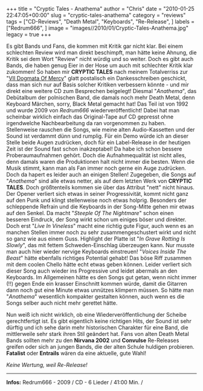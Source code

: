 +++
title = "Cryptic Tales - Anathema"
author = "Chris"
date = "2010-01-25 22:47:05+00:00"
slug = "cryptic-tales-anathema"
category = "reviews"
tags = ["CD-Reviews", "Death Metal", "Keyboards", "Re-Release", ]
labels = ["Redrum666", ]
image = "images//2010/01/Cryptic-Tales-Anathema.jpg"
legacy = true
+++

Es gibt Bands und Fans, die kommen mit Kritik gar nicht klar. Bei einem schlechten Review wird man direkt beschimpft, man hätte keine Ahnung, die Kritik sei dem Wort "Review" nicht würdig und so weiter. Doch es gibt auch Bands, die haben genug Eier in der Hose um auch mit schlechter Kritik klar zukommen! So haben mir **CRYPTIC TALES** nach meinem Totalverriss zur "<a href="http://necroslaughter.de/2009/05/cryptic-tales-vii-dogmata-of-mercy/">VII Dogmata Of Mercy</a>" glatt postalisch ein Dankesschreiben geschickt, dass man sich nur auf Basis solcher Kritiken verbessern könnte - und mir direkt eine weitere CD zum Besprechen beigelegt! Diesmal "_Anathema_", das Debütalbum der polnischen Band, die damals noch mehr Death Metal, denn Keyboard Märchen, sorry, Black Metal gemacht hat! Das Teil ist von 1992 und wurde 2009 von _Redrum666_ wiederveröffentlicht!
Dabei hat man scheinbar wirklich einfach das Original-Tape auf CD gepresst ohne irgendwelche Nachbearbeitung da ran vorgenommen zu haben. Stellenweise rauschen die Songs, wie meine alten Audio-Kassetten und der Sound ist verdammt dünn und rumplig. Für ein Demo würde ich an dieser Stelle beide Augen zudrücken, doch für ein Label-Release in der heutigen Zeit ist der Sound fast schon inakzeptabel! Da habe ich schon bessere Proberaumaufnahmen gehört.
Doch die Aufnahmequalität ist nicht alles, denn damals waren die Produktionen halt nicht immer die besten. Wenn die Musik stimmt, kann man als Fan immer noch gerne ein Auge zudrücken. Doch da hapert es leider auch an einigen Stellen! Zugegeben, die Songs auf "_Anathema_" sind alle etwas netter, als auf dem letzten Werk von **CRYPTIC TALES**. Doch größtenteils kommen sie über das Attribut "nett" nicht hinaus. Der Opener verliert sich etwas in seiner Progressivität, kommt nicht ganz auf den Punk und klingt stellenweise noch etwas holprig. Besonders der schleppende Refrain und die Keyboards in der Song-Mitte gehen mir etwas auf den Senkel.
Da macht "_Steeple Of The Nightmare_" schon einen besseren Eindruck, der Song wirkt schon um einiges böser und direkter. Doch erst "_Live In Vineless_" macht eine richtig gute Figur, auch wenn es an manchen Stellen immer noch zu sehr zusammengeschustert wirkt und nicht so ganz wie aus einem Guss. Highlight der Platte ist "_In Grave Rotting Is Slowly_", das mit fettem Schweden-Einschlag überzeugen kann. Nur musste man auch hier wieder nervige Keyboards einstreuen! "_Voices Inside The Beast_" hätte ebenfalls richtiges Potential gehabt! Das böse Riff zusammen mit dem coolen Chello hätte echt etwas geben können. Leider verliert sich dieser Song auch wieder ins Progressive und leidet abermals an den Keyboards.
Im Allgemeinen hätte es den Songs gut getan, wenn nicht immer (!!) gegen Ende ein krasser Einschnitt kommen würde, damit die Gitarren dann noch gut eine Minute etwas unnützes klimpern müssen. So hätte man "_Anathema_" wesentlich kompakter gestalten können, auch wenn es die Songs selber auch nicht mehr gerettet hätte.

Nun weiß ich nicht wirklich, ob eine Wiederveröffentlichung der Scheibe gerechtfertigt ist. Es gibt eigentlich keine richtigen Hits, der Sound ist sehr dürftig und ich sehe darin mehr historischen Charakter für eine Band, die mittlerweile sehr stark ihren Stil geändert hat. Fans von alten Death Metal Bands sollten mehr zu den **Nirvana 2002** und **Convulse** Re-Releases greifen oder sich an jungen Bands, die der alten Schule huldigen probieren. **Fatalist** oder **Entrails** wären da eine aktuelle, gute Wahl!

_Keine Wertung, weil Re-Release!_



---
**Infos:**
Redrum666 - 2009 / 
CD - 6 Lieder / 41:00 Min. / 
